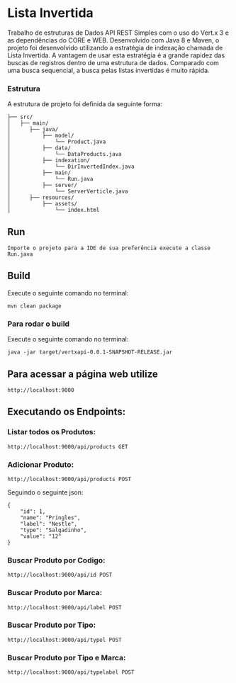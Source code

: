 # Lista Invertida
Trabalho de estruturas de Dados
API REST Simples com o uso do Vert.x 3 e as dependências do CORE e WEB.
Desenvolvido com Java 8 e Maven, o projeto foi desenvolvido utilizando a estratégia de indexação chamada de Lista Invertida.
A vantagem de usar esta estratégia é a grande rapidez das buscas de registros dentro de uma estrutura de dados. Comparado com uma busca sequencial, a busca pelas listas invertidas é muito rápida.

### Estrutura
A estrutura de projeto foi definida da seguinte forma:
```
├── src/
│   ├── main/
│      ├── java/
│          ├── model/                                   
│              └── Product.java
│          ├── data/
│              └── DataProducts.java
│          ├── indexation/
│              └── DirInvertedIndex.java
│          ├── main/
│              └── Run.java
│          ├── server/
│              └── ServerVerticle.java
│      ├── resources/
│          ├── assets/
│              └── index.html
```

## Run
`Importe o projeto para a IDE de sua preferência execute a classe Run.java`

## Build

Execute o seguinte comando no terminal:

```
mvn clean package
```

### Para rodar o build

Execute o seguinte comando no terminal:

```
java -jar target/vertxapi-0.0.1-SNAPSHOT-RELEASE.jar
```

## Para acessar a página web utilize 

`http://localhost:9000`

## Executando os Endpoints:

### Listar todos os Produtos:

`http://localhost:9000/api/products GET`

### Adicionar Produto:

`http://localhost:9000/api/products POST`

Seguindo o seguinte json:


``````
{
    "id": 1,
    "name": "Pringles",
    "label": "Nestle",
    "type": "Salgadinho",
    "value": "12"
}
``````

### Buscar Produto por Codigo:

`http://localhost:9000/api/id POST`

### Buscar Produto por Marca:

`http://localhost:9000/api/label POST`

### Buscar Produto por Tipo:

`http://localhost:9000/api/typel POST`

### Buscar Produto por Tipo e Marca:

`http://localhost:9000/api/typelabel POST`
